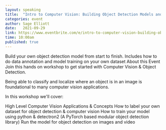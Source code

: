 ```yaml
---
layout: speaking
title:  "Intro to Computer Vision: Building Object Detection Models and Datasets"
categories: event
author: Sage Elliott
date:   2021-09-29
link: https://www.eventbrite.com/e/intro-to-computer-vision-building-object-detection-models-and-datasets-tickets-169650383865?aff=SageSocial
time: 10:00am
published: true
---
```


Build your own object detection model from start to finish. Includes how to do data annotation and model training on your own dataset
About this Event
Join this hands on workshop to get started with Computer Vision & Object Detection.

Being able to classify and localize where an object is in an image is foundational to many computer vision applications.

In this workshop we'll cover:

High Level Computer Vision Applications & Concepts
How to label your own dataset for object detection & computer vision
How to train your model using python & detectron2 (A PyTorch based modular object detection library)
Run the model for object detection on images and video